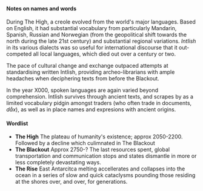 #### Notes on names and words

During The High, a creole evolved from the world's major languages. Based on English, it had substantial vocabulary from particularly Mandarin, Spanish, Russian and Norwegian (from the geopolitical shift towards the north during the late 21st century) and substantial regional variations. *Intlish* in its various dialects was so useful for international discourse that it out-competed all local languages, which died out over a century or two. 

The pace of cultural change and exchange outpaced attempts at standardising written Intlish, providing archeo-librarians with ample headaches when deciphering texts from before the Blackout. 

In the year X000, spoken languages are again varied beyond comprehension. Intlish survives through ancient texts, and scrapes by as a limited vocabulary pidgin amongst traders (who often trade in documents, *dåx*), as well as in place names and expresions with ancient origins. 

#### Wordlist
* **The High** The plateau of humanity's existence; approx 2050-2200. Followed by a decline which culimnated in The Blackout
* **The Blackout** Approx 2750-? The last resources spent, global transportation and communication stops and states dismantle in more or less completely devastating ways.
* **The Rise** East Antarcitca melting accellerates and collapses into the ocean in a series of slow and quick cataclysms pounding those residing at the shores over, and over, for generations.
